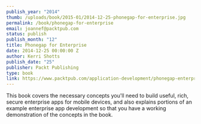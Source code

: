 ```yaml
--- 
publish_year: "2014"
thumb: /uploads/book/2015-01/2014-12-25-phonegap-for-enterprise.jpg
permalink: /book/phonegap-for-enterprise
email: joannef@packtpub.com
status: publish
publish_month: "12"
title: Phonegap for Enterprise
date: 2014-12-25 00:00:00 Z
author: Kerri Shotts
publish_date: "25"
publisher: Packt Publishing
type: book
link: https://www.packtpub.com/application-development/phonegap-enterprise
---
```


This book covers the necessary concepts you'll need to build useful, rich, secure enterprise apps for mobile devices, and also explains portions of an example enterprise app development so that you have a working demonstration of the concepts in the book.
